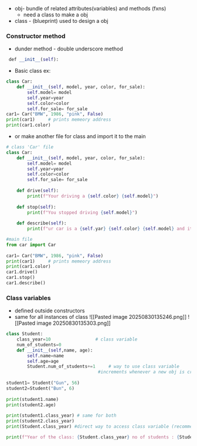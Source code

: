 - obj- bundle of related attributes(variables) and methods (fxns)
	- need a class to make a obj
- class - (blueprint) used to design a obj
### Constructor method
- dunder method - double underscore method
```python
 def __init__(self):
```
- Basic class ex:
```python
class Car:
    def __init__(self, model, year, color, for_sale):
        self.model= model
        self.year=year
        self.color=color
        self.for_sale= for_sale
car1= Car("BMW", 1986, "pink", False)
print(car1)     # prints memeory address
print(car1.color)
```
- or make another file for class and import it to the main 
```python
# class 'Car' file
class Car:
    def __init__(self, model, year, color, for_sale):
        self.model= model
        self.year=year
        self.color=color
        self.for_sale= for_sale
  
    def drive(self):
        print(f"Your driving a {self.color} {self.model}")
        
    def stop(self):
        print(f"You stopped driving {self.model}")
        
    def describe(self):
        print(f"ur car is a {self.yar} {self.color} {self.model} and it's status for sale is {self.for_sale}")

#main file
from car import Car
  
car1= Car("BMW", 1986, "pink", False)
print(car1)     # prints memeory address
print(car1.color)
car1.drive()
car1.stop()
car1.describe()
```
### Class variables
- defined outside constructors
- same for all instances of class
![[Pasted image 20250830135246.png]]    ![[Pasted image 20250830135303.png]]
```python
class Student:
    class_year=10                 # class variable  
    num_of_students=0
    def __init__(self,name, age):
        self.name=name
        self.age=age
        Student.num_of_students+=1     # way to use class variable
                                   #increments whenever a new obj is created
  
student1= Student("Gun", 56)
student2=Student("Bun", 6)
  
print(student1.name)
print(student2.age)
  
print(student1.class_year) # same for both
print(student2.class_year)   
print(Student.class_year) #direct way to access class variable (recommended)

print(f"Year of the class: {Student.class_year} no of students : {Student.numof_students}")    
```